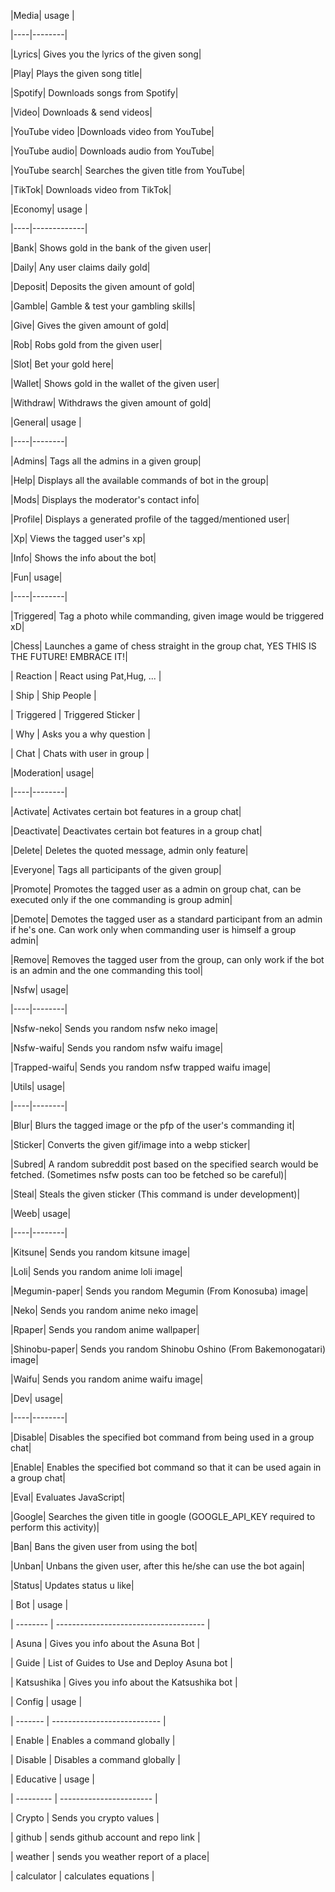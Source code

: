 |Media| usage | 

|----|--------| 

|Lyrics| Gives you the lyrics of the given song|

|Play| Plays the given song title|

|Spotify|  Downloads songs from Spotify| 

|Video| Downloads & send videos|

|YouTube video |Downloads video from YouTube| 

|YouTube audio| Downloads audio from YouTube|

|YouTube search| Searches the given title from YouTube| 

|TikTok| Downloads video from TikTok|

|Economy| usage |

|----|-------------|

|Bank| Shows gold in the bank of the given user|

|Daily| Any user claims daily gold|

|Deposit| Deposits the given amount of gold|

|Gamble| Gamble & test your gambling skills|

|Give| Gives the given amount of gold|

|Rob| Robs gold from the given user|

|Slot| Bet your gold here|

|Wallet| Shows gold in the wallet of the given user|

|Withdraw| Withdraws the given amount of gold|

|General| usage |

|----|--------|

|Admins| Tags all the admins in a given group|

|Help| Displays all the available commands of bot in the group|

|Mods| Displays the moderator's contact info|

|Profile| Displays a generated profile of the tagged/mentioned user|

|Xp| Views the tagged user's xp|

|Info| Shows the info about the bot|

|Fun| usage|

|----|--------|

|Triggered| Tag a photo while commanding, given image would be triggered xD|

|Chess| Launches a game of chess straight in the group chat, YES THIS IS THE FUTURE! EMBRACE IT!|

| Reaction  | React using Pat,Hug, ... |

| Ship      | Ship People              |

| Triggered | Triggered Sticker        |

| Why       | Asks you a why question  |

| Chat      | Chats with user in group |


|Moderation| usage|

|----|--------|

|Activate| Activates certain bot features in a group chat|

|Deactivate| Deactivates certain bot features in a group chat|

|Delete| Deletes the quoted message, admin only feature|

|Everyone| Tags all participants of the given group|

|Promote| Promotes the tagged user as a admin on group chat, can be executed only if the one commanding is group admin|

|Demote| Demotes the tagged user as a standard participant from an admin if he's one. Can work only when commanding user is himself a group admin|

|Remove| Removes the tagged user from the group, can only work if the bot is an admin and the one commanding this tool|



|Nsfw| usage|

|----|--------|

|Nsfw-neko| Sends you random nsfw neko image|

|Nsfw-waifu| Sends you random nsfw waifu image|

|Trapped-waifu| Sends you random nsfw trapped waifu image|



|Utils| usage|

|----|--------|

|Blur| Blurs the tagged image or the pfp of the user's commanding it|

|Sticker| Converts the given gif/image into a webp sticker|

|Subred| A random subreddit post based on the specified search would be fetched. (Sometimes nsfw posts can too be fetched so be careful)|

|Steal| Steals the given sticker (This command is under development)|



|Weeb| usage|

|----|--------|

|Kitsune| Sends you random kitsune image|

|Loli| Sends you random anime loli image|

|Megumin-paper| Sends you random Megumin (From Konosuba) image|

|Neko| Sends you random anime neko image|

|Rpaper| Sends you random anime wallpaper|

|Shinobu-paper| Sends you random Shinobu Oshino (From Bakemonogatari) image|

|Waifu| Sends you random anime waifu image|



|Dev| usage|

|----|--------|

|Disable| Disables the specified bot command from being used in a group chat|

|Enable| Enables the specified bot command so that it can be used again in a group chat|

|Eval| Evaluates JavaScript|

|Google| Searches the given title in google (GOOGLE_API_KEY required to perform this activity)| 

|Ban| Bans the given user from using the bot|

|Unban| Unbans the given user, after this he/she can use the bot again|

|Status| Updates status u like|



| Bot      | usage                                 |

| -------- | ------------------------------------- |

| Asuna  | Gives you info about the Asuna Bot  |

| Guide    | List of Guides to Use and Deploy Asuna bot |

| Katsushika | Gives you info about the Katsushika bot |

| Config  | usage                       |

| ------- | --------------------------- |

| Enable  | Enables a command globally  |

| Disable | Disables a command globally |



| Educative | usage                   |

| --------- | ----------------------- |

| Crypto    | Sends you crypto values |

| github | sends github account and repo link |

| weather | sends you weather report of a place|

| calculator | calculates equations |

